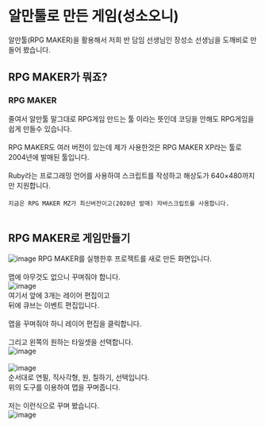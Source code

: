 # 알만툴로 만든 게임(성소오니)
알만툴(RPG MAKER)을 활용해서 저희 반 담임 선생님인 장성소 선생님을 도깨비로 만들어 봤습니다.

## RPG MAKER가 뭐죠?
### RPG MAKER
줄여서 알만툴 말그대로 RPG게임 만드는 툴 이라는 뜻인데 코딩을 안해도 RPG게임을 쉽게 만들수 있습니다.<br><br>
RPG MAKER도 여러 버전이 있는데 제가 사용한것은 RPG MAKER XP라는 툴로 2004년에 발매된 툴입니다.<br><br>
Ruby라는 프로그래밍 언어를 사용하여 스크립트를 작성하고 해상도가 640×480까지만 지원합니다.<br><br>
`지금은 RPG MAKER MZ가 최신버전이고(2020년 발매) 자바스크립트를 사용합니다.`<br><br>
## RPG MAKER로 게임만들기
![image](https://user-images.githubusercontent.com/88234731/185748051-e5df4ca7-2464-4689-83db-e9fc2aea92e2.png)
RPG MAKER를 실행한후 프로젝트를 새로 만든 화면입니다.<br><br>
맵에 아무것도 없으니 꾸며줘야 합니다.<br>
![image](https://user-images.githubusercontent.com/88234731/185748256-4e5d1bcd-7fae-4438-9a0b-262ae00b49c2.png)<br>
여기서 앞에 3개는 레이어 편집이고<br>
뒤에 큐브는 이벤트 편집입니다.<br><br>
맵을 꾸며줘야 하니 레이어 편집을 클릭합니다.<br><br>
그리고 왼쪽의 원하는 타일셋을 선택합니다.<br>
![image](https://user-images.githubusercontent.com/88234731/185748780-d489a32a-625b-4974-ae0b-9f60a6f9f33f.png)<br><br>
![image](https://user-images.githubusercontent.com/88234731/185748831-869bd7f0-e8fb-4014-96d8-1a2d004a1a59.png)<br>
순서대로 연필, 직사각형, 원, 칠하기, 선택입니다.<br>
위의 도구를 이용하여 맵을 꾸며줍니다.<br><br>
저는 이런식으로 꾸며 봤습니다.<br>
![image](https://user-images.githubusercontent.com/88234731/185749376-39e4370d-056d-4a64-ac30-d765d526d6d9.png)

